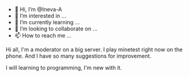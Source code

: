 - 👋 Hi, I’m @Ineva-A
- 👀 I’m interested in ...
- 🌱 I’m currently learning ...
- 💞️ I’m looking to collaborate on ...
- 📫 How to reach me ...

<!---
Ineva-A/Ineva-A is a ✨ special ✨ repository because its `README.md` (this file) appears on your GitHub profile.
You can click the Preview link to take a look at your changes.
--->
Hi all, I'm a moderator on a big server.
I play minetest right now on the phone. And  I have so many suggestions for improvement.

I will learning to programming, I'm new with it.
